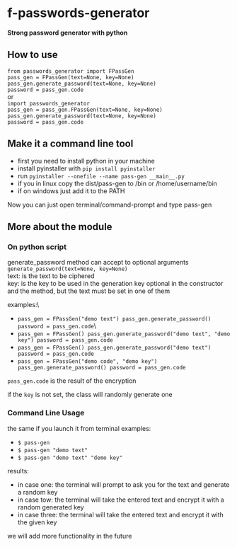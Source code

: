 # f-passwords-generator

<b>Strong password generator with python</b>

## How to use

`from passwords_generator import FPassGen`\
`pass_gen = FPassGen(text=None, key=None)`\
`pass_gen.generate_password(text=None, key=None)`\
`password = pass_gen.code`\
or\
`import passwords_generator`\
`pass_gen = pass_gen.FPassGen(text=None, key=None)`\
`pass_gen.generate_password(text=None, key=None)`\
`password = pass_gen.code`

## Make it a command line tool

- first you need to install python in your machine
- install pyinstaller with `pip install pyinstaller`
- run `pyinstaller --onefile --name pass-gen __main__.py`
- if you in linux copy the dist/pass-gen to /bin or /home/username/bin
- if on windows just add it to the PATH

Now you can just open terminal/command-prompt and type pass-gen

## More about the module

### On python script

generate_password method can accept to optional arguments\
`generate_password(text=None, key=None)`\
text: is the text to be ciphered\
key: is the key to be used in the generation
key optional in the constructor and the method, but the text must be set in one of them

examples:\

- `pass_gen = FPassGen("demo text") pass_gen.generate_password() password = pass_gen.code`\
- `pass_gen = FPassGen() pass_gen.generate_password("demo text", "demo key") password = pass_gen.code`
- `pass_gen = FPassGen() pass_gen.generate_password("demo text") password = pass_gen.code`
- `pass_gen = FPassGen("demo code", "demo key") pass_gen.generate_password() password = pass_gen.code`

`pass_gen.code` is the result of the encryption

if the `key` is not set, the class will randomly generate one

### Command Line Usage

the same if you launch it from terminal
examples:

- `$ pass-gen`
- `$ pass-gen "demo text"`
- `$ pass-gen "demo text" "demo key"`

results:

- in case one: the terminal will prompt to ask you for the text and generate a random key
- in case tow: the terminal will take the entered text and encrypt it with a random generated key
- in case three: the terminal will take the entered text and encrypt it with the given key

we will add more functionality in the future
